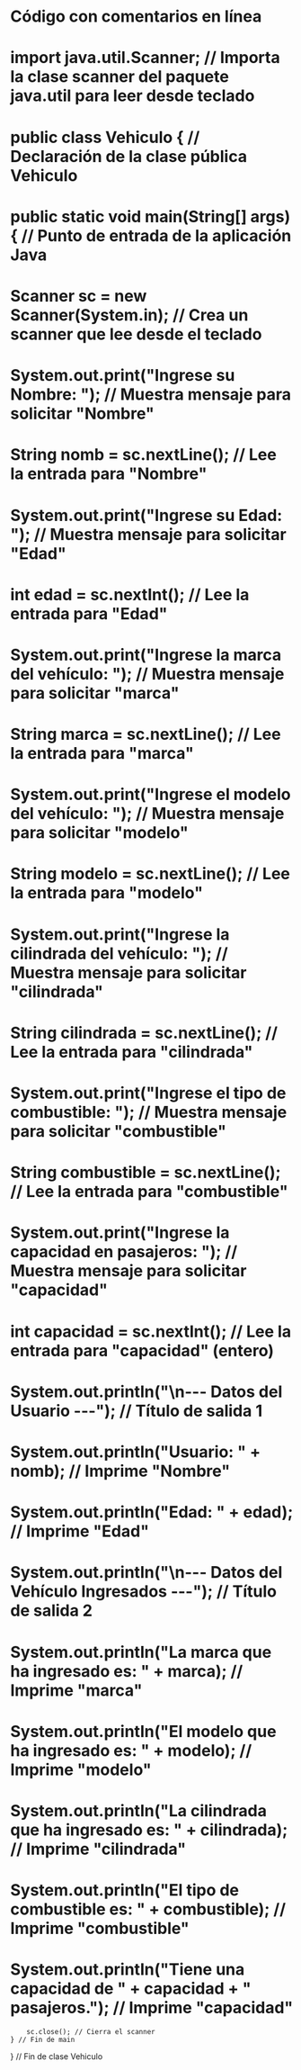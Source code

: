 # Código con comentarios en línea

# import java.util.Scanner; // Importa la clase scanner del paquete java.util para leer desde teclado

# public class Vehiculo { // Declaración de la clase pública Vehiculo
#    public static void main(String[] args) { // Punto de entrada de la aplicación Java
#        Scanner sc = new Scanner(System.in); // Crea un scanner que lee desde el teclado

#        System.out.print("Ingrese su Nombre: "); // Muestra mensaje para solicitar "Nombre"
#        String nomb = sc.nextLine(); // Lee la entrada para "Nombre"

#        System.out.print("Ingrese su Edad: "); // Muestra mensaje para solicitar "Edad"
#        int edad = sc.nextInt(); // Lee la entrada para "Edad"

#        System.out.print("Ingrese la marca del vehículo: "); // Muestra mensaje para solicitar "marca"
#        String marca = sc.nextLine(); // Lee la entrada para "marca"

#        System.out.print("Ingrese el modelo del vehículo: "); // Muestra mensaje para solicitar "modelo"
#        String modelo = sc.nextLine(); // Lee la entrada para "modelo"

#        System.out.print("Ingrese la cilindrada del vehículo: "); // Muestra mensaje para solicitar "cilindrada"
#        String cilindrada = sc.nextLine(); // Lee la entrada para "cilindrada"

#        System.out.print("Ingrese el tipo de combustible: "); // Muestra mensaje para solicitar "combustible"
#        String combustible = sc.nextLine(); // Lee la entrada para "combustible"

#        System.out.print("Ingrese la capacidad en pasajeros: "); // Muestra mensaje para solicitar "capacidad"
#        int capacidad = sc.nextInt(); // Lee la entrada para "capacidad" (entero)

#        System.out.println("\n--- Datos del Usuario ---"); // Título de salida 1
#        System.out.println("Usuario: " + nomb); // Imprime "Nombre"
#        System.out.println("Edad: " + edad); // Imprime "Edad"
#        System.out.println("\n--- Datos del Vehículo Ingresados ---"); // Título de salida 2
#        System.out.println("La marca que ha ingresado es: " + marca); // Imprime "marca"
#        System.out.println("El modelo que ha ingresado es: " + modelo); // Imprime "modelo"
#        System.out.println("La cilindrada que ha ingresado es: " + cilindrada); // Imprime "cilindrada"
#        System.out.println("El tipo de combustible es: " + combustible); // Imprime "combustible"
#        System.out.println("Tiene una capacidad de " + capacidad + " pasajeros."); // Imprime "capacidad"

        sc.close(); // Cierra el scanner
    } // Fin de main
} // Fin de clase Vehiculo
